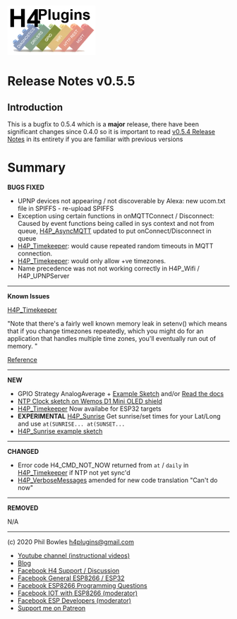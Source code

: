 ![H4P Flyer](/assets/GPIOLogo.jpg) 

# Release Notes v0.5.5

## Introduction

This is a bugfix to 0.5.4 which is a **major** release, there have been significant changes since 0.4.0 so it is important to read [v0.5.4 Release Notes](rn051.md) in its entirety if you are familiar with previous versions

# Summary

**BUGS FIXED**

* UPNP devices not appearing / not discoverable by Alexa: new ucom.txt file in SPIFFS - re-upload SPIFFS
* Exception using certain functions in onMQTTConnect / Disconnect: Caused by event functions being called in sys context and not from queue, [H4P_AsyncMQTT](h4mqtt.md) updated to put onConnect/Disconnect in queue
* [H4P_Timekeeper](h4tk.md): would cause repeated random timeouts in MQTT connection.
* [H4P_Timekeeper](h4tk.md): would only allow +ve timezones.
* Name precedence was not not working correctly in H4P_Wifi / H4P_UPNPServer

---

**Known Issues**

[H4P_Timekeeper](h4tk.md)

"Note that there's a fairly well known memory leak in setenv() which means that if you change timezones repeatedly, which you might do for an application that handles multiple time zones, you'll eventually run out of memory. "

[Reference](https://www.esp32.com/viewtopic.php?t=5282)

---

**NEW**

* GPIO Strategy AnalogAverage + [Example Sketch](../examples/GPIO/H4GM_AnalogAverage/H4GM_AnalogAverage.ino) and/or [Read the docs](h4gm.md#analog-average)
* [NTP Clock sketch on Wemos D1 Mini OLED shield](../examples/TIME/H4P_OLED_NTP_CLOCK/H4P_OLED_NTP_CLOCK.ino)
* [H4P_Timekeeper](h4tk.md) Now availabe for ESP32 targets
* **EXPERIMENTAL** [H4P_Sunrise](h4tk.md#sunrisesunset) Get sunrise/set times for your Lat/Long and use `at(SUNRISE... at(SUNSET...`
* [H4P_Sunrise example sketch](../examples/TIME/H4P_SunriseSunset/H4P_SunriseSunset.ino)

---

**CHANGED**

* Error code H4_CMD_NOT_NOW returned from `at` / `daily` in [H4P_Timekeeper](h4tk.md) if NTP not yet sync'd
* [H4P_VerboseMessages](h4vm.md) amended for new code translation "Can't do now"

---

**REMOVED**

N/A

---

(c) 2020 Phil Bowles h4plugins@gmail.com

* [Youtube channel (instructional videos)](https://www.youtube.com/channel/UCYi-Ko76_3p9hBUtleZRY6g)
* [Blog](https://8266iot.blogspot.com)
* [Facebook H4  Support / Discussion](https://www.facebook.com/groups/444344099599131/)
* [Facebook General ESP8266 / ESP32](https://www.facebook.com/groups/2125820374390340/)
* [Facebook ESP8266 Programming Questions](https://www.facebook.com/groups/esp8266questions/)
* [Facebook IOT with ESP8266 (moderator)](https://www.facebook.com/groups/1591467384241011/)
* [Facebook ESP Developers (moderator)](https://www.facebook.com/groups/ESP8266/)
* [Support me on Patreon](https://patreon.com/esparto)
